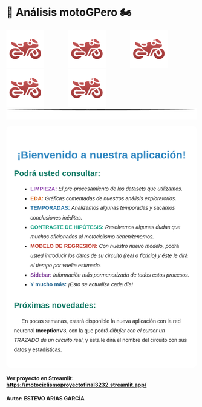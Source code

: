 
# 🏁 Análisis motoGPero 🏍️

<img src="img/icon_moto.png" width="100" style="margin-right: 20px; display: inline-block;">    &nbsp;&nbsp;&nbsp;&nbsp;&nbsp;&nbsp;&nbsp;&nbsp;&nbsp;    <img src="img/icon_moto.png" width="100" style="margin-right: 20px; display: inline-block;">  &nbsp;&nbsp;&nbsp;&nbsp;&nbsp;&nbsp;&nbsp;&nbsp;&nbsp;    <img src="img/icon_moto.png" width="100" style="margin-right: 20px; display: inline-block;">    &nbsp;&nbsp;&nbsp;&nbsp;&nbsp;&nbsp;&nbsp;&nbsp;&nbsp;    <img src="img/icon_moto.png" width="100" style="margin-right: 20px; display: inline-block;">  &nbsp;&nbsp;&nbsp;&nbsp;&nbsp;&nbsp;&nbsp;&nbsp;&nbsp;    <img src="img/icon_moto.png" width="100" style="margin-right: 20px; display: inline-block;">
<img src="img/asfalto.png" width="710" style="margin-right: 20px; display: inline-block;">

<div style="background-color: white; padding: 20px; border-radius: 10px; font-family: Arial, sans-serif;">
        <h1 style="text-align: center; color: #2E86C1;">¡Bienvenido a nuestra aplicación!</h1>
        <h2 style="margin-top: 20px; color: #117A65;">Podrá usted consultar:</h2>
        <ul style="list-style-type: square; line-height: 1.8; margin-left: 20px;">
            <li><b><span style="color: #8E44AD;">LIMPIEZA:</span></b> <i>El pre-procesamiento de los datasets que utilizamos.</i></li>
            <li><b><span style="color: #D35400;">EDA:</span></b> <i>Gráficas comentadas de nuestros análisis exploratorios.</i></li>
            <li><b><span style="color: #2874A6;">TEMPORADAS:</span></b> <i>Analizamos algunas temporadas y sacamos conclusiones inéditas.</i></li>
            <li><b><span style="color: #16A085;">CONTRASTE DE HIPÓTESIS:</span></b> <i>Resolvemos algunas dudas que muchos aficionados al motociclismo tienen/tenemos.</i></li>
            <li><b><span style="color: #C0392B;">MODELO DE REGRESIÓN:</span></b> <i>Con nuestro nuevo modelo, podrá usted introducir los datos de su circuito (real o ficticio) y éste le dirá el tiempo por vuelta estimado.</i></li>
            <li><b><span style="color: #7D3C98;">Sidebar:</span></b> <i>Información más pormenorizada de todos estos procesos.</i></li>
            <li><b><span style="color: #1F618D;">Y mucho más:</span></b> <i>¡Esto se actualiza cada día!</i></li>
        </ul>
        <h2 style="margin-top: 30px; color: #117A65;">Próximas novedades:</h2>
        <p style="text-indent: 20px; line-height: 1.8;">En pocas semanas, estará disponible la nueva aplicación con la red neuronal <b>InceptionV3</b>, con la que podrá 
        <i>dibujar con el cursor un TRAZADO de un circuito real</i>, y ésta le dirá el nombre del circuito con sus datos y estadísticas.</p>
    </div>

#### Ver proyecto en Streamlit: https://motociclismoproyectofinal3232.streamlit.app/
#### Autor: ESTEVO ARIAS GARCÍA
